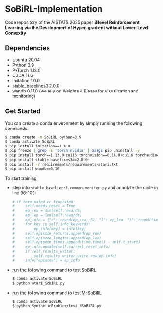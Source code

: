 # SoBiRL-Implementation
Code repository of the AISTATS 2025 paper **Bilevel Reinforcement Learning via the Development of Hyper-gradient without Lower-Level Convexity**

## Dependencies

- Ubuntu 20.04 
- Python 3.9 
- PyTorch 1.13.0 
- CUDA 11.6
- imitation 1.0.0
- stable_baselines3 2.0.0
- wandb 0.17.0 (we rely on Weights & Biases for visualization and monitoring)


## Get Started

You can create a conda environment by simply running the following commands.

```bash
$ conda create -n SoBiRL python=3.9
$ conda activate SoBiRL
$ pip install imitation==1.0.0
$ pip freeze | grep -E 'torch|nvidia' | xargs pip uninstall -y
$ pip install torch==1.13.0+cu116 torchvision==0.14.0+cu116 torchaudio==0.13.0 --extra-index-url https://download.pytorch.org/whl/cu116
$ pip install stable-baselines3==2.0.0
$ pip install -r requirements/requirements-atari.txt
$ pip install wandb==0.16
```

To start training,

+ step into `stable_baseliens3.common.monitor.py` and annotate the code in line 96-109:

  ```python
  # if terminated or truncated:
  #     self.needs_reset = True
  #     ep_rew = sum(self.rewards)
  #     ep_len = len(self.rewards)
  #     ep_info = {"r": round(ep_rew, 6), "l": ep_len, "t": round(time.time() - self.t_start, 6)}
  #     for key in self.info_keywords:
  #         ep_info[key] = info[key]
  #     self.episode_returns.append(ep_rew)
  #     self.episode_lengths.append(ep_len)
  #     self.episode_times.append(time.time() - self.t_start)
  #     ep_info.update(self.current_reset_info)
  #     if self.results_writer:
  #         self.results_writer.write_row(ep_info)
  #     info["episode"] = ep_info
  ```

+ run the following command to test SoBiRL

  ```bash
  $ conda activate SoBiRL
  $ python atari_SoBiRL.py
  ```

  
+ run the following command to test M-SoBiRL

  ```bash
  $ conda activate SoBiRL
  $ python SyntheticProblem/test_MSoBiRL.py
  ```